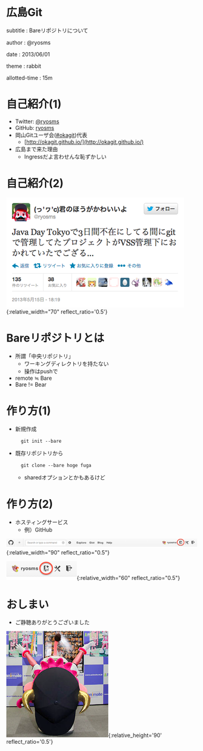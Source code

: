 # 広島Git

subtitle
:	Bareリポジトリについて

author
:   @ryosms

date
:   2013/06/01

theme
:	rabbit

allotted-time
:	15m

# 自己紹介(1)

* Twitter: [@ryosms](https://twitter.com/ryosms)
* GitHub: [ryosms](https://github.com/ryosms)
* 岡山Gitユーザ会([#okagit](https://twitter.com/search/realtime?q=%23okagit&src=typd))代表
	* [http://okagit.github.io/](http://okagit.github.io/)
* 広島まで来た理由
	* Ingressだよ言わせんな恥ずかしい

# 自己紹介(2)

![](./images/tweet.png){:relative_width="70" reflect_ratio='0.5'}

# Bareリポジトリとは

* 所謂「中央リポジトリ」
	* ワーキングディレクトリを持たない
	* 操作はpushで
* remote ≒ Bare
* Bare != Bear

# 作り方(1)

* 新規作成

		git init --bare

* 既存リポジトリから

		git clone --bare hoge fuga

	* sharedオプションとかもあるけど

# 作り方(2)

* ホスティングサービス
	* 例）GitHub

![](./images/github.png){:relative_width="90" reflect_ratio="0.5"}

![](./images/github2.png){:relative_width="60" reflect_ratio="0.5"}

# おしまい

* ご静聴ありがとうございました

![](./images/bell6.png){:relative_height='90' reflect_ratio='0.5'}

